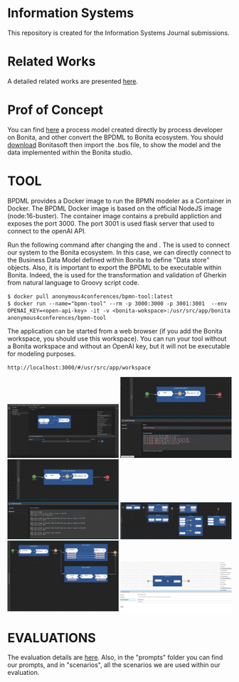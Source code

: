 # Information Systems
This repository is created for the Information Systems Journal submissions.

# Related Works
A detailed related works are presented <a href="./related_works.pdf">here</a>.

# Prof of Concept
You can find <a href="./purchase_request_20241016_0954.bos">here</a> a process model created directly by process developer on Bonita, and other convert the BPDML to Bonita ecosystem.
You should <a href="https://www.bonitasoft.com/">download</a> Bonitasoft then import the .bos file, to show the model and the data implemented within the Bonita studio.

# TOOL
BPDML provides a Docker image to run the BPMN modeler as a Container in Docker.
The BPDML Docker image is based on the official NodeJS image (node:16-buster). The container image contains a prebuild appliction and exposes the port 3000. The port 3001 is used flask server that used to connect to the openAI API.


Run the following command after changing the <openai-key> and <bonita-workspace>. The <bonita-workspace> is used to connect our system to the Bonita ecosystem. In this case, we can directly connect to the Business Data Model defined within Bonita to define "Data store" objects. Also, it is important to export the BPDML to be executable within Bonita. Indeed, the <openai-key> is used for the transformation and validation of Gherkin from natural language to Groovy script code.

	$ docker pull anonymous4conferences/bpmn-tool:latest
	$ docker run --name="bpmn-tool" --rm -p 3000:3000 -p 3001:3001  --env OPENAI_KEY=<open-api-key> -it -v <bonita-wokspace>:/usr/src/app/bonita anonymous4conferences/bpmn-tool


The application can be started from a web browser (if you add the Bonita workspace, you should use this workspace). You can run your tool without a Bonita workspace and without an OpenAI key, but it will not be executable for modeling purposes.
    
    http://localhost:3000/#/usr/src/app/workspace

<img
src="./tool/Screenshot (20).png"
width = "250"
raw=true
/>
<img
src="./tool/Screenshot 2023-07-31 120558.png"
width = "250"
raw=true
/>
<img
src="./tool/Screenshot 2023-07-31 120614.png"
width = "250"
raw=true
/>
<img
src="./tool/Screenshot 2023-11-03 123201.png"
width = "250"
raw=true
/>
<img
src="./tool/Screenshot 2023-11-03 123754.png"
width = "250"
raw=true
/>
<img
src="./tool/Screenshot 2023-11-08 150844.png"
width = "250"
raw=true
/>

# EVALUATIONS
The evaluation details are <a href="./Evaluation__Evaluation.pdf">here</a>. Also, in the "prompts" folder you can find our prompts, and in "scenarios", all the scenarios we are used within our evaluation.
